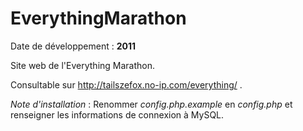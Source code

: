 EverythingMarathon
==================

Date de développement : **2011**

Site web de l'Everything Marathon.

Consultable sur http://tailszefox.no-ip.com/everything/ .

*Note d'installation* : Renommer *config.php.example* en *config.php* et renseigner les informations de connexion à MySQL.
